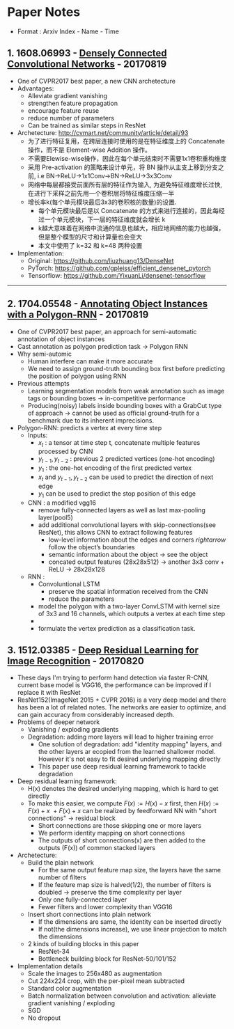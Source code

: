 # Paper Notes
+ Format : Arxiv Index - Name - Time

## 1. 1608.06993 - [Densely Connected Convolutional Networks](https://arxiv.org/abs/1608.06993) - 20170819
+ One of CVPR2017 best paper, a new CNN archetecture
+ Advantages:
  + Alleviate gradient vanishing
  + strengthen feature propagation
  + encourage feature reuse
  + reduce number of parameters
  + Can be trained as similar steps in ResNet
+ Archetecture: http://cvmart.net/community/article/detail/93
  + 为了进行特征复用，在跨层连接时使用的是在特征维度上的 Concatenate 操作，而不是 Element-wise Addition 操作。
  + 不需要Elewise-wise操作，因此在每个单元结束时不需要1x1卷积重构维度
  + 采用 Pre-activation 的策略来设计单元，将 BN 操作从主支上移到分支之前, i.e BN->ReLU->1x1Conv->BN->ReLU->3x3Conv
  + 网络中每层都接受前面所有层的特征作为输入, 为避免特征维度增长过快, 在进行下采样之前先用一个卷积层将特征维度压缩一半
  + 增长率k(每个单元模块最后3x3的卷积核的数量)的设置. 
    + 每个单元模块最后是以 Concatenate 的方式来进行连接的，因此每经过一个单元模块，下一层的特征维度就会增长 k
    + k越大意味着在网络中流通的信息也越大，相应地网络的能力也越强，但是整个模型的尺寸和计算量也会变大
    + 本文中使用了 k=32 和 k=48 两种设置
+ Implementation: 
  + Original: https://github.com/liuzhuang13/DenseNet
  + PyTorch: https://github.com/gpleiss/efficient_densenet_pytorch
  + Tensorflow: https://github.com/YixuanLi/densenet-tensorflow
---

## 2. 1704.05548 - [Annotating Object Instances with a Polygon-RNN](https://arxiv.org/abs/1704.05548) - 20170819
+ One of CVPR2017 best paper, an approach for semi-automatic annotation of object instances
+ Cast annotation as polygon prediction task $\rightarrow$ Polygon RNN
+ Why semi-automic
  + Human interfere can make it more accurate
  + We need to assign ground-truth bounding box first before predicting the position of polygon using RNN
+ Previous attempts
  + Learning segmentation models from weak annotation such as image tags or bounding boxes $\rightarrow$ in-competitive performance
  + Producing(noisy) labels inside bounding boxes with a GrabCut type of approach $\rightarrow$ cannot be used as official ground-truth for a benchmark due to its inherent imprecisions.
+ Polygon-RNN: predicts a vertex at every time step
  + Inputs:
    + $x_t$ : a tensor at time step t, concatenate multiple features processed by CNN
    + $y_{t-1}, y_{t-2}$ : previous 2 predicted vertices (one-hot encoding)
    + $y_1$ : the one-hot encoding of the first predicted vertex
    + $x_t$ and $y_{t-1}, y_{t-2}$ can be used to predict the direction of next edge
    + $y_1$ can be used to predict the stop position of this edge
  + CNN : a modified vgg16
    + remove fully-connected layers as well as last max-pooling layer(pool5)
    + add additional convolutional layers with skip-connections(see ResNet), this allows CNN to extract following features  
      + low-level information about the edges and corners $rightarrow$ follow the object’s boundaries
      + semantic information about the object $\rightarrow$ see the object
      + concated output features (28x28x512) $\rightarrow$ another 3x3 conv + ReLU $\rightarrow$ 28x28x128
  + RNN : 
    + Convoluntional LSTM
      + preserve the spatial information received from the CNN
      + reduce the parameters
    + model the polygon with a two-layer ConvLSTM with kernel size of 3x3 and 16 channels, which outputs a vertex at each time step
    + 
    + formulate the vertex prediction as a classification task.

## 3. 1512.03385 - [Deep Residual Learning for Image Recognition](https://arxiv.org/abs/1512.03385) - 20170820
+ These days I'm trying to perform hand detection via faster R-CNN, current base model is VGG16, the performance can be improved if I replace it with ResNet
+ ResNet152(ImageNet 2015 + CVPR 2016) is a very deep model and there has been a lot of related notes. The networks are easier to optimize, and can gain accuracy from considerably increased depth. 
+ Problems of deeper network
  + Vanishing / exploding gradients
  + Degradation: adding more layers will lead to higher training error
    + One solution of degradation: add "identity mapping" layers, and the other layers ar ecopied from the learned shallower model. However it's not easy to fit desired underlying mapping directly
    + This paper use deep residual learning framework to tackle degradation
+ Deep residual learning framework: 
  + H(x) denotes the desired underlying mapping, which is hard to get directly
  + To make this easier, we compute $F(x) := H(x) - x$ first, then $H(x) := F(x) + x$
  + $F(x) + x$ can be realized by feedforward NN with "short connections" $\rightarrow$ residual block
    + Short connections are those skipping one or more layers
    + We perform identity mapping on short connections
    + The outputs of short connections(x) are then added to the outputs (F(x)) of common stacked layers
+ Archetecture:
  + Build the plain network
    + For the same output feature map size, the layers have the same number of filters
    + If the feature map size is halved(1/2), the number of filters is doubled $\rightarrow$ preserve the time complexity per layer
    + Only one fully-connected layer
    + Fewer filters and lower complexity than VGG16
  + Insert short connections into plain network
    + If the dimensions are same, the identity can be inserted directly
    + If not(the dimensions increase), we use linear projection to match the dimensions
  + 2 kinds of building blocks in this paper
    + ResNet-34
    + Bottleneck building block for ResNet-50/101/152
+ Implementation details
  + Scale the images to 256x480 as augmentation
  + Cut 224x224 crop, with the per-pixel mean subtracted
  + Standard color augmentation
  + Batch normalization between convolution and activation: alleviate gradient vanishing / exploding
  + SGD
  + No dropout
